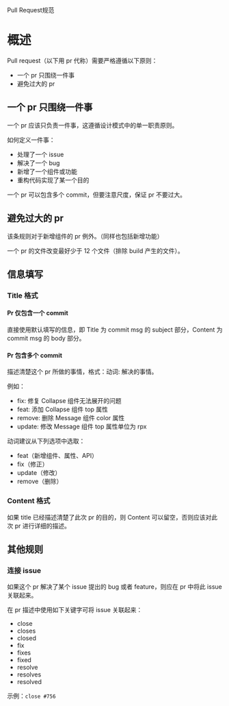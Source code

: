 Pull Request规范
# 概述

Pull request（以下用 pr 代称）需要严格遵循以下原则：

- 一个 pr 只围绕一件事
- 避免过大的 pr

## 一个 pr 只围绕一件事

一个 pr 应该只负责一件事，这遵循设计模式中的单一职责原则。

如何定义一件事：

- 处理了一个 issue
- 解决了一个 bug
- 新增了一个组件或功能
- 重构代码实现了某一个目的

一个 pr 可以包含多个 commit，但要注意尺度，保证 pr 不要过大。

## 避免过大的 pr

该条规则对于新增组件的 pr 例外。（同样也包括新增功能）

一个 pr 的文件改变最好少于 12 个文件（排除 build 产生的文件）。

## 信息填写

### Title 格式

#### Pr 仅包含一个 commit

直接使用默认填写的信息，即 Title 为 commit msg 的 subject 部分，Content 为 commit msg 的 body 部分。

#### Pr 包含多个 commit

描述清楚这个 pr 所做的事情，格式：动词: 解决的事情。

例如：

- fix: 修复 Collapse 组件无法展开的问题
- feat: 添加 Collapse 组件 top 属性
- remove: 删除 Message 组件 color 属性
- update: 修改 Message 组件 top 属性单位为 rpx

动词建议从下列选项中选取：

- feat（新增组件、属性、API）
- fix（修正）
- update（修改）
- remove（删除）

### Content 格式

如果 title 已经描述清楚了此次 pr 的目的，则 Content 可以留空，否则应该对此次 pr 进行详细的描述。

## 其他规则

### 连接 issue

如果这个 pr 解决了某个 issue 提出的 bug 或者 feature，则应在 pr 中将此 issue 关联起来。

在 pr 描述中使用如下关键字可将 issue 关联起来：

- close
- closes
- closed
- fix
- fixes
- fixed
- resolve
- resolves
- resolved

示例：`close #756`
